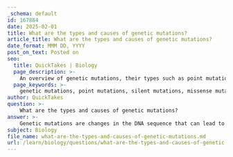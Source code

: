 ```yaml
---
_schema: default
id: 167884
date: 2025-02-01
title: What are the types and causes of genetic mutations?
article_title: What are the types and causes of genetic mutations?
date_format: MMM DD, YYYY
post_on_text: Posted on
seo:
  title: QuickTakes | Biology
  page_description: >-
    An overview of genetic mutations, their types such as point mutations, insertions, deletions, and larger chromosomal alterations, along with their causes including environmental influences and errors in DNA replication.
  page_keywords: >-
    genetic mutations, point mutations, silent mutations, missense mutations, nonsense mutations, insertions, deletions, chromosomal alterations, environmental influences, DNA replication errors, inherited mutations, genetic disorders
author: QuickTakes
question: >-
    What are the types and causes of genetic mutations?
answer: >-
    Genetic mutations are changes in the DNA sequence that can lead to alterations in gene function. They can be classified into several types based on their nature and effects:\n\n1. **Point Mutations**: These are single nucleotide changes in the DNA sequence. They can be further categorized into:\n   - **Silent Mutations**: Do not change the amino acid sequence of the protein.\n   - **Missense Mutations**: Result in a different amino acid being incorporated into the protein, which can affect its function.\n   - **Nonsense Mutations**: Create a premature stop codon, leading to truncated proteins.\n\n2. **Insertions**: These mutations involve the addition of one or more nucleotide bases into the DNA sequence. This can lead to frameshift mutations, which alter the reading frame of the gene and can significantly impact protein function.\n\n3. **Deletions**: These mutations involve the removal of nucleotide bases from the DNA sequence. Like insertions, deletions can also cause frameshift mutations.\n\n4. **Larger Chromosomal Alterations**: These include duplications, inversions, and translocations of large segments of DNA. Such alterations can disrupt gene function and lead to various genetic disorders.\n\n### Causes of Genetic Mutations\nGenetic mutations can arise from several factors, including:\n\n- **Environmental Influences**: Exposure to radiation, chemicals, and certain viruses can induce mutations in DNA.\n- **Errors During DNA Replication**: Mistakes made during the copying of DNA can lead to mutations if not corrected by DNA repair mechanisms.\n- **Inherited Mutations**: Some mutations can be passed down from parents to offspring, contributing to genetic disorders.\n\n### Impact of Genetic Mutations\nWhile some mutations are benign and do not affect the organism, others can lead to genetic disorders or increase susceptibility to diseases. For example, a single nucleotide mutation in the hemoglobin gene can cause sickle cell disease, which affects the shape and function of red blood cells.\n\nIn summary, genetic mutations are diverse in type and origin, and they play a crucial role in genetic variation and the development of genetic diseases. Understanding these mutations is essential for diagnosing and treating various genetic disorders.
subject: Biology
file_name: what-are-the-types-and-causes-of-genetic-mutations.md
url: /learn/biology/questions/what-are-the-types-and-causes-of-genetic-mutations
---
```


&nbsp;